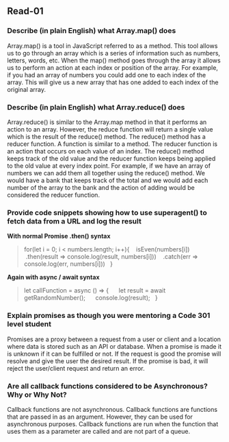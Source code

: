 ## Read-01

### Describe (in plain English) what Array.map() does
Array.map() is a tool in JavaScript referred to as a method. This tool allows us to go through an array which is a series of information such as numbers, letters, words, etc. When the map() method goes through the array it allows us to perform an action at each index or position of the array. For example, if you had an array of numbers you could add one to each index of the array. This will give us a new array that has one added to each index of the original array.

### Describe (in plain English) what Array.reduce() does
Array.reduce() is similar to the Array.map method in that it performs an action to an array. However, the reduce function will return a single value which is the result of the reduce() method. The reduce() method has a reducer function. A function is similar to a method. The reducer function is an action that occurs on each value of an index. The reduce() method keeps track of the old value and the reducer function keeps being applied to the old value at every index point. For example, if we have an array of numbers we can add them all together using the reduce() method. We would have a bank that keeps track of the total and we would add each number of the array to the bank and the action of adding would be considered the reducer function.

### Provide code snippets showing how to use superagent() to fetch data from a URL and log the result
**With normal Promise .then() syntax**
> for(let i = 0; i < numbers.length; i++){  
>  isEven(numbers[i])  
>  .then(result => console.log(result, numbers[i]))  
>  .catch(err => console.log(err, numbers[i]))  
> }

**Again with async / await syntax**
> let callFunction = async () => {  
>    let result = await getRandomNumber();  
>    console.log(result);  
> }

### Explain promises as though you were mentoring a Code 301 level student
Promises are a proxy between a request from a user or client and a location where data is stored such as an API or database. When a promise is made it is unknown if it can be fulfilled or not. If the request is good the promise will resolve and give the user the desired result. If the promise is bad, it will reject the user/client request and return an error.

### Are all callback functions considered to be Asynchronous? Why or Why Not?
Callback functions are not asynchronous. Callback functions are functions that are passed in as an argument. However, they can be used for asynchronous purposes. Callback functions are run when the function that uses them as a parameter are called and are not part of a queue.
